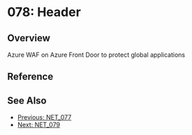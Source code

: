 ﻿# 078: Header
## Overview
Azure WAF on Azure Front Door to protect global applications

## Reference


## See Also
- [Previous: NET_077](NET_077.md)
- [Next: NET_079](NET_079.md)
